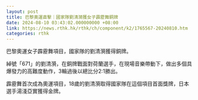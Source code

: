 ```yaml
---
layout: post
title: 巴黎奧運直擊｜國家隊劉清漪獲女子霹靂舞銅牌
date: 2024-08-10 03:43:02.000000000 +08:00
link: https://news.rthk.hk/rthk/ch/component/k2/1765567-20240810.htm
categories: rthk
---
```


巴黎奧運女子霹靂舞項目，國家隊的劉清漪獲得銅牌。

綽號「671」的劉清漪，在銅牌戰面對荷蘭選手，在現場音樂帶動下，做出多個具爆發力的高難度動作，3輪過後以總比分2:1勝出。

霹靂舞首次成為奧運項目，18歲的劉清漪取得國家隊在這個項目首面獎牌，日本選手湯淺亞實獲得金牌。
